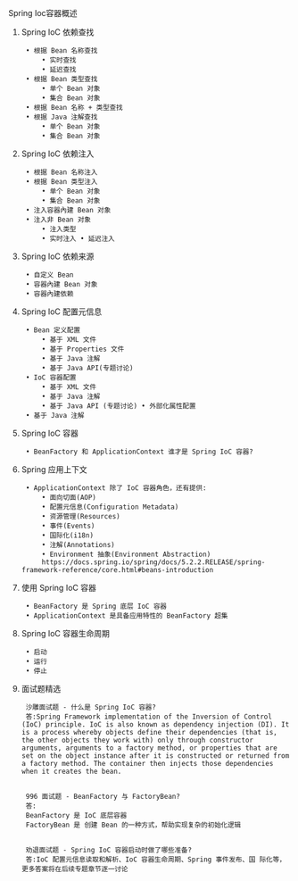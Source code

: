 Spring Ioc容器概述

1. Spring IoC 依赖查找
    
        • 根据 Bean 名称查找 
            • 实时查找
            • 延迟查找
        • 根据 Bean 类型查找
            • 单个 Bean 对象
            • 集合 Bean 对象
        • 根据 Bean 名称 + 类型查找
        • 根据 Java 注解查找
            • 单个 Bean 对象
            • 集合 Bean 对象
2. Spring IoC 依赖注入

        • 根据 Bean 名称注入
        • 根据 Bean 类型注入
            • 单个 Bean 对象
            • 集合 Bean 对象
        • 注入容器內建 Bean 对象
        • 注入非 Bean 对象
            • 注入类型
            • 实时注入 • 延迟注入
3. Spring IoC 依赖来源

        • 自定义 Bean
        • 容器內建 Bean 对象 
        • 容器內建依赖
        
4. Spring IoC 配置元信息

        • Bean 定义配置
            • 基于 XML 文件
            • 基于 Properties 文件
            • 基于 Java 注解
            • 基于 Java API(专题讨论)
        • IoC 容器配置
            • 基于 XML 文件
            • 基于 Java 注解
            • 基于 Java API (专题讨论) • 外部化属性配置
        • 基于 Java 注解
5. Spring IoC 容器

        • BeanFactory 和 ApplicationContext 谁才是 Spring IoC 容器?
6. Spring 应用上下文

        • ApplicationContext 除了 IoC 容器角色，还有提供:
            • 面向切面(AOP)
            • 配置元信息(Configuration Metadata)
            • 资源管理(Resources)
            • 事件(Events)
            • 国际化(i18n)
            • 注解(Annotations)
            • Environment 抽象(Environment Abstraction)
            https://docs.spring.io/spring/docs/5.2.2.RELEASE/spring-framework-reference/core.html#beans-introduction
7. 使用 Spring IoC 容器

        • BeanFactory 是 Spring 底层 IoC 容器
        • ApplicationContext 是具备应用特性的 BeanFactory 超集
8. Spring IoC 容器生命周期

        • 启动 
        • 运行 
        • 停止
9. 面试题精选

        沙雕面试题 - 什么是 Spring IoC 容器?
        答:Spring Framework implementation of the Inversion of Control (IoC) principle. IoC is also known as dependency injection (DI). It is a process whereby objects define their dependencies (that is, the other objects they work with) only through constructor arguments, arguments to a factory method, or properties that are set on the object instance after it is constructed or returned from a factory method. The container then injects those dependencies when it creates the bean.
 
 
        996 面试题 - BeanFactory 与 FactoryBean?
        答:
        BeanFactory 是 IoC 底层容器
        FactoryBean 是 创建 Bean 的一种方式，帮助实现复杂的初始化逻辑
 

        劝退面试题 - Spring IoC 容器启动时做了哪些准备?
        答:IoC 配置元信息读取和解析、IoC 容器生命周期、Spring 事件发布、国 际化等，更多答案将在后续专题章节逐一讨论

